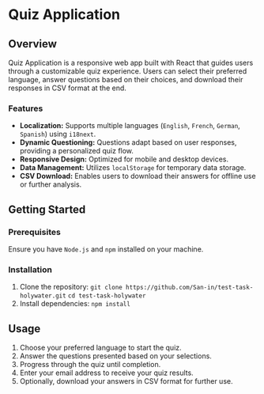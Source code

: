 # Quiz Application

## Overview

Quiz Application is a responsive web app built with React that guides users through a customizable quiz experience.
Users can select their preferred language, answer questions based on their choices, and download their responses in CSV
format at the end.

### Features

- **Localization:** Supports multiple languages (`English`, `French`, `German`, `Spanish`) using `i18next`.
- **Dynamic Questioning:** Questions adapt based on user responses, providing a personalized quiz flow.
- **Responsive Design:** Optimized for mobile and desktop devices.
- **Data Management:** Utilizes `localStorage` for temporary data storage.
- **CSV Download:** Enables users to download their answers for offline use or further analysis.

## Getting Started

### Prerequisites

Ensure you have `Node.js` and `npm` installed on your machine.

### Installation

1. Clone the repository:
   `git clone https://github.com/San-in/test-task-holywater.git`
   `cd test-task-holywater`
2. Install dependencies:
   `npm install`

## Usage

1. Choose your preferred language to start the quiz.
2. Answer the questions presented based on your selections.
3. Progress through the quiz until completion.
4. Enter your email address to receive your quiz results.
5. Optionally, download your answers in CSV format for further use.
